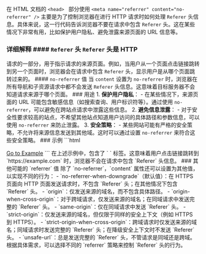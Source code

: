 在 HTML 文档的 `<head>
  ` 部分使用 `
  <meta name="referrer" content="no-referrer" />
  ` 主要是为了控制浏览器在进行 HTTP 请求时如何处理 `Referer`
  头信息。具体来说，这一行代码告诉浏览器不要在请求中包含 `Referer`
  头。这在某些情况下非常有用，比如保护用户隐私、避免泄露来源页面的 URL 信息等。
  ### 详细解释 #### `Referer` 头 `Referer` 头是 HTTP
  请求的一部分，用于指示请求的来源页面。例如，当用户从一个页面点击链接跳转到另一个页面时，浏览器会在请求中包含
  `Referer` 头，显示用户是从哪个页面跳转过来的。 #### `no-referrer` 值 当
  `content` 设置为 `no-referrer` 时，浏览器在所有导航和子资源请求中都不会发送
  `Referer` 头信息。这意味着目标服务器不会知道请求来源于哪个页面。 ### 用途 1.
  **保护用户隐私**： - 在某些情况下，来源页面的 URL
  可能包含敏感信息（如搜索查询、用户标识符等）。通过使用
  `no-referrer`，可以避免在跨站点请求中泄露这些信息。 2. **避免信息泄露**： -
  对于安全性要求较高的站点，不希望其他站点知道用户访问的具体路径和参数信息，可以使用
  `no-referrer` 来防止泄露。 3. **安全策略**： -
  某些网站可能有严格的安全策略，不允许将来源信息发送到其他域。这时可以通过设置
  `no-referrer` 来符合这些安全策略。 ### 示例 ```html
  <!DOCTYPE html>
  <html lang="en">
    <head>
      <meta charset="UTF-8" />
      <meta name="viewport" content="width=device-width, initial-scale=1.0" />
      <meta name="referrer" content="no-referrer" />
      <title>Document</title>
    </head>
    <body>
      <a href="https://example.com">Go to Example</a>
    </body>
  </html>
  ``` 在上述示例中，包含了 `
  <meta name="referrer" content="no-referrer" />
  ` 标签。这意味着用户点击链接跳转到 `https://example.com`
  时，浏览器不会在请求中包含 `Referer` 头信息。 ### 其他可能的 `referrer` 值
  除了 `no-referrer`，`content` 属性还可以设置为其他值，以实现不同的行为： -
  `no-referrer-when-downgrade`（默认值）：在 HTTPS 页面向 HTTP
  页面发送请求时，不包含 `Referer` 头；在其他情况下包含 `Referer` 头。 -
  `origin`：仅发送来源的域名，而不包含具体路径。 -
  `origin-when-cross-origin`：对于跨域请求，仅发送来源的域名；在同域请求中发送完整的
  `Referer` 头。 - `same-origin`：仅在同域请求中发送 `Referer` 头。 -
  `strict-origin`：仅发送来源的域名，但仅限于同样的安全上下文（例如 HTTPS 到
  HTTPS）。 -
  `strict-origin-when-cross-origin`：跨域请求时仅发送来源的域名；同域请求时发送完整的
  `Referer` 头；在降级安全上下文时不发送 `Referer` 头。 -
  `unsafe-url`：总是发送完整的 `Referer` 头，不管请求是同域还是跨域。
  根据具体需求，可以选择不同的 `referrer` 策略来控制 `Referer` 头的行为。
</head>
